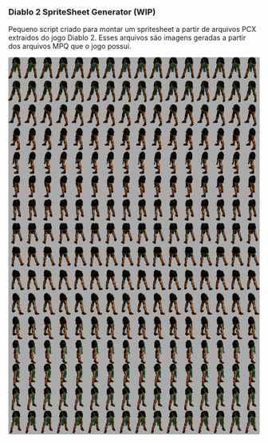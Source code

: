 ### Diablo 2 SpriteSheet Generator (WIP)

Pequeno script criado para montar um spritesheet a partir de arquivos PCX extraidos do jogo Diablo 2. Esses arquivos são imagens geradas a partir dos arquivos MPQ que o jogo possui.

<img src="./sheets/legs.png">